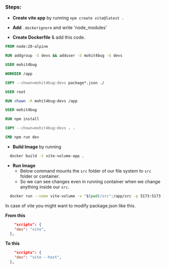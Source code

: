 ### Steps:

- **Create vite app** by running `npm create vite@latest .`

- **Add** `.dockerignore` and write 'node_modules'

- **Create Dockerfile** & add this code.

```dockerfile
FROM node:20-alpine

RUN addgroup -S devs && adduser -S mohit4bug -G devs

USER mohit4bug

WORKDIR /app

COPY --chown=mohit4bug:devs package*.json ./

USER root

RUN chown -R mohit4bug:devs /app

USER mohit4bug

RUN npm install

COPY --chown=mohit4bug:devs . .

CMD npm run dev
```

- **Build Image** by running

```bash
  docker build -t vite-volume-app .
```

- **Run Image**
  - Below command mounts the `src` folder of our file system to `src` folder or container.
  - So we can see changes even in running container when we change anything inside our `src`.

```bash
  docker run --name vite-volume -v "$(pwd)/src":/app/src -p 5173:5173 -d vite-volume-app
```

In case of vite you might want to modify package.json like this.

**From this**

```json
    "scripts": {
    "dev": "vite",
  },
```

**To this**

```json
    "scripts": {
    "dev": "vite --host",
  },
```
